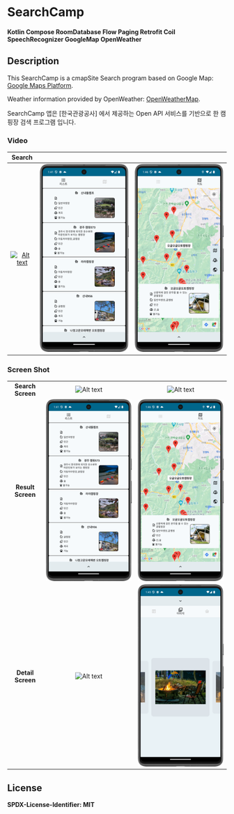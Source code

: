 # SearchCamp


#### Kotlin Compose RoomDatabase Flow Paging Retrofit Coil SpeechRecognizer GoogleMap OpenWeather

## Description

This SearchCamp is a cmapSite Search program based on Google Map: [Google Maps Platform][googlelink].

Weather information provided by OpenWeather: [OpenWeatherMap][openweatherlink]. 

SearchCamp 앱은 [한국관광공사] 에서 제공하는 Open API 서비스를 기반으로 한 캠핑장 검색 프로그램 입니다.


###  Video
|Search|||
|:-:|:-:|:-:|
|[![Alt text](https://github.com/unchil/SearchCamp/blob/main/app/src/main/assets/SearchScreen.png)](https://youtube.com/shorts/N_NcbsgbjnM?feature=share)| [![Alt text](https://github.com/unchil/SearchCamp/blob/main/app/src/main/assets/resultScreen_list1.png)](https://youtube.com/shorts/5bTak_8PAM0?feature=share)| [![Alt text](https://github.com/unchil/SearchCamp/blob/main/app/src/main/assets/resultScreen_map1.png)](https://youtube.com/shorts/rCD-RO1Q-8k?feature=share)|


###  Screen Shot
||||
|:-:|:-:|:-:|
|**Search Screen**| ![Alt text](https://github.com/unchil/SearchCamp/blob/main/app/src/main/assets/SearchScreen.png)| ![Alt text](https://github.com/unchil/SearchCamp/blob/main/app/src/main/assets/searchScreen2.png) |
|**Result Screen**| ![Alt text](https://github.com/unchil/SearchCamp/blob/main/app/src/main/assets/resultScreen_list1.png)| ![Alt text](https://github.com/unchil/SearchCamp/blob/main/app/src/main/assets/resultScreen_map1.png) |
|**Detail Screen**| ![Alt text](https://github.com/unchil/SearchCamp/blob/main/app/src/main/assets/resultScreen_list2.png)| ![Alt text](https://github.com/unchil/SearchCamp/blob/main/app/src/main/assets/resultScreen_list3.png) |

##  License
**SPDX-License-Identifier: MIT**


[googlelink]: https://developers.google.com/maps "Go GoogleMap"
[openweatherlink]: https://openweathermap.org/ "Go OpenWeatherMap"
